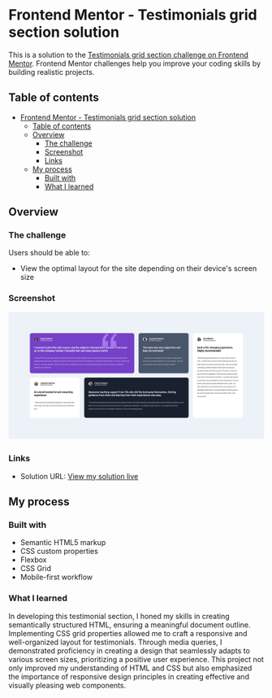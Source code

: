 # Frontend Mentor - Testimonials grid section solution

This is a solution to the [Testimonials grid section challenge on Frontend Mentor](https://www.frontendmentor.io/challenges/testimonials-grid-section-Nnw6J7Un7). Frontend Mentor challenges help you improve your coding skills by building realistic projects.

## Table of contents

- [Frontend Mentor - Testimonials grid section solution](#frontend-mentor---testimonials-grid-section-solution)
	- [Table of contents](#table-of-contents)
	- [Overview](#overview)
		- [The challenge](#the-challenge)
		- [Screenshot](#screenshot)
		- [Links](#links)
	- [My process](#my-process)
		- [Built with](#built-with)
		- [What I learned](#what-i-learned)

## Overview

### The challenge

Users should be able to:

- View the optimal layout for the site depending on their device's screen size

### Screenshot

![Landing Page Screenshot](<images/Screenshot 2023-12-14 at 17-05-48 Frontend Mentor Challenge Name Here.png>)

### Links

- Solution URL: [View my solution live](https://denis-pianelli.github.io/static-webpages-testimonials-grid/)

## My process

### Built with

- Semantic HTML5 markup
- CSS custom properties
- Flexbox
- CSS Grid
- Mobile-first workflow

### What I learned

In developing this testimonial section, I honed my skills in creating semantically structured HTML, ensuring a meaningful document outline. Implementing CSS grid properties allowed me to craft a responsive and well-organized layout for testimonials. Through media queries, I demonstrated proficiency in creating a design that seamlessly adapts to various screen sizes, prioritizing a positive user experience. This project not only improved my understanding of HTML and CSS but also emphasized the importance of responsive design principles in creating effective and visually pleasing web components.
